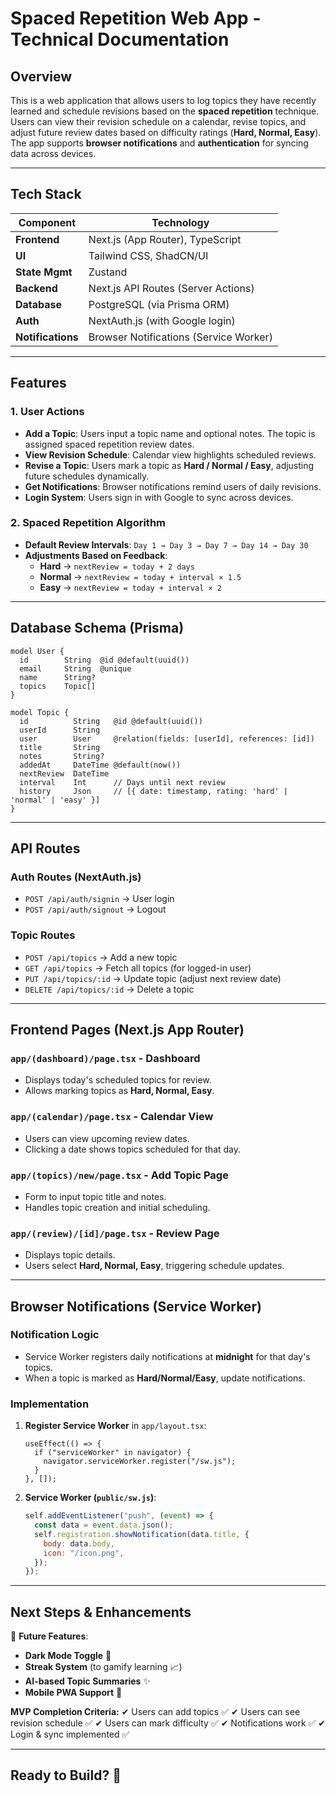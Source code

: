 # Spaced Repetition Web App - Technical Documentation

## Overview

This is a web application that allows users to log topics they have recently learned and schedule revisions based on the **spaced repetition** technique. Users can view their revision schedule on a calendar, revise topics, and adjust future review dates based on difficulty ratings (**Hard, Normal, Easy**). The app supports **browser notifications** and **authentication** for syncing data across devices.

---

## Tech Stack

| Component         | Technology                             |
| ----------------- | -------------------------------------- |
| **Frontend**      | Next.js (App Router), TypeScript       |
| **UI**            | Tailwind CSS, ShadCN/UI                |
| **State Mgmt**    | Zustand                                |
| **Backend**       | Next.js API Routes (Server Actions)    |
| **Database**      | PostgreSQL (via Prisma ORM)            |
| **Auth**          | NextAuth.js (with Google login)        |
| **Notifications** | Browser Notifications (Service Worker) |

---

## Features

### 1. **User Actions**

- **Add a Topic**: Users input a topic name and optional notes. The topic is assigned spaced repetition review dates.
- **View Revision Schedule**: Calendar view highlights scheduled reviews.
- **Revise a Topic**: Users mark a topic as **Hard / Normal / Easy**, adjusting future schedules dynamically.
- **Get Notifications**: Browser notifications remind users of daily revisions.
- **Login System**: Users sign in with Google to sync across devices.

### 2. **Spaced Repetition Algorithm**

- **Default Review Intervals**: `Day 1 → Day 3 → Day 7 → Day 14 → Day 30`
- **Adjustments Based on Feedback**:
  - **Hard** → `nextReview = today + 2 days`
  - **Normal** → `nextReview = today + interval × 1.5`
  - **Easy** → `nextReview = today + interval × 2`

---

## Database Schema (Prisma)

```prisma
model User {
  id        String  @id @default(uuid())
  email     String  @unique
  name      String?
  topics    Topic[]
}

model Topic {
  id          String   @id @default(uuid())
  userId      String
  user        User     @relation(fields: [userId], references: [id])
  title       String
  notes       String?
  addedAt     DateTime @default(now())
  nextReview  DateTime
  interval    Int      // Days until next review
  history     Json     // [{ date: timestamp, rating: 'hard' | 'normal' | 'easy' }]
}
```

---

## API Routes

### **Auth Routes (NextAuth.js)**

- `POST /api/auth/signin` → User login
- `POST /api/auth/signout` → Logout

### **Topic Routes**

- `POST /api/topics` → Add a new topic
- `GET /api/topics` → Fetch all topics (for logged-in user)
- `PUT /api/topics/:id` → Update topic (adjust next review date)
- `DELETE /api/topics/:id` → Delete a topic

---

## Frontend Pages (Next.js App Router)

### `app/(dashboard)/page.tsx` - Dashboard

- Displays today's scheduled topics for review.
- Allows marking topics as **Hard, Normal, Easy**.

### `app/(calendar)/page.tsx` - Calendar View

- Users can view upcoming review dates.
- Clicking a date shows topics scheduled for that day.

### `app/(topics)/new/page.tsx` - Add Topic Page

- Form to input topic title and notes.
- Handles topic creation and initial scheduling.

### `app/(review)/[id]/page.tsx` - Review Page

- Displays topic details.
- Users select **Hard, Normal, Easy**, triggering schedule updates.

---

## Browser Notifications (Service Worker)

### **Notification Logic**

- Service Worker registers daily notifications at **midnight** for that day's topics.
- When a topic is marked as **Hard/Normal/Easy**, update notifications.

### **Implementation**

1. **Register Service Worker** in `app/layout.tsx`:

   ```tsx
   useEffect(() => {
     if ("serviceWorker" in navigator) {
       navigator.serviceWorker.register("/sw.js");
     }
   }, []);
   ```

2. **Service Worker (`public/sw.js`)**:
   ```js
   self.addEventListener("push", (event) => {
     const data = event.data.json();
     self.registration.showNotification(data.title, {
       body: data.body,
       icon: "/icon.png",
     });
   });
   ```

---

## Next Steps & Enhancements

🚀 **Future Features**:

- **Dark Mode Toggle** 🌙
- **Streak System** (to gamify learning 📈)
- **AI-based Topic Summaries** ✨
- **Mobile PWA Support** 📱

**MVP Completion Criteria:**
✔ Users can add topics ✅
✔ Users can see revision schedule ✅
✔ Users can mark difficulty ✅
✔ Notifications work ✅
✔ Login & sync implemented ✅

---

## Ready to Build? 🚀
